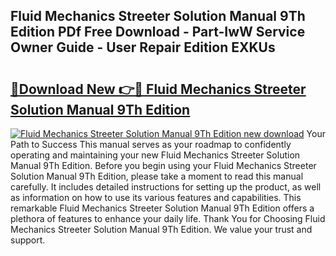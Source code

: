 ## Fluid Mechanics Streeter Solution Manual 9Th Edition PDf Free Download - Part-IwW Service Owner Guide - User Repair Edition EXKUs

# <h2><a href="http://bc50418.oget.top/?id=Fluid+Mechanics+Streeter+Solution+Manual+9Th+Edition">🔗Download New 👉🔴 Fluid Mechanics Streeter Solution Manual 9Th Edition</a></h2>

[![Fluid Mechanics Streeter Solution Manual 9Th Edition new download](https://i.imgur.com/5g1atiW.png)](http://bc50418.oget.top/?id=Fluid+Mechanics+Streeter+Solution+Manual+9Th+Edition)
Your Path to Success This manual serves as your roadmap to confidently operating and maintaining your new Fluid Mechanics Streeter Solution Manual 9Th Edition. Before you begin using your Fluid Mechanics Streeter Solution Manual 9Th Edition, please take a moment to read this manual carefully. It includes detailed instructions for setting up the product, as well as information on how to use its various features and capabilities. This remarkable Fluid Mechanics Streeter Solution Manual 9Th Edition offers a plethora of features to enhance your daily life. Thank You for Choosing Fluid Mechanics Streeter Solution Manual 9Th Edition. We value your trust and support.
